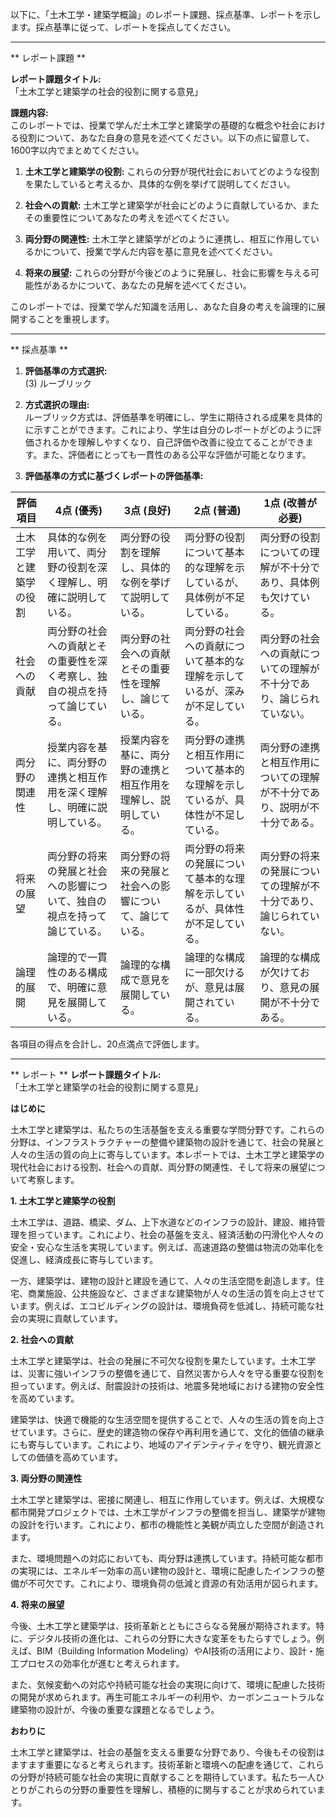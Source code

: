 以下に、「土木工学・建築学概論」のレポート課題、採点基準、レポートを示します。採点基準に従って、レポートを採点してください。

---------------------------------------
** レポート課題 **

**レポート課題タイトル:**  
「土木工学と建築学の社会的役割に関する意見」

**課題内容:**  
このレポートでは、授業で学んだ土木工学と建築学の基礎的な概念や社会における役割について、あなた自身の意見を述べてください。以下の点に留意して、1600字以内でまとめてください。

1. **土木工学と建築学の役割:** これらの分野が現代社会においてどのような役割を果たしていると考えるか、具体的な例を挙げて説明してください。

2. **社会への貢献:** 土木工学と建築学が社会にどのように貢献しているか、またその重要性についてあなたの考えを述べてください。

3. **両分野の関連性:** 土木工学と建築学がどのように連携し、相互に作用しているかについて、授業で学んだ内容を基に意見を述べてください。

4. **将来の展望:** これらの分野が今後どのように発展し、社会に影響を与える可能性があるかについて、あなたの見解を述べてください。

このレポートでは、授業で学んだ知識を活用し、あなた自身の考えを論理的に展開することを重視します。

---------------------------------------
** 採点基準 **

1. **評価基準の方式選択:**  
(3) ルーブリック

2. **方式選択の理由:**  
ルーブリック方式は、評価基準を明確にし、学生に期待される成果を具体的に示すことができます。これにより、学生は自分のレポートがどのように評価されるかを理解しやすくなり、自己評価や改善に役立てることができます。また、評価者にとっても一貫性のある公平な評価が可能となります。

3. **評価基準の方式に基づくレポートの評価基準:**

| 評価項目           | 4点 (優秀)                                                                 | 3点 (良好)                                                                 | 2点 (普通)                                                                 | 1点 (改善が必要)                                                           |
|--------------------|-----------------------------------------------------------------------------|-----------------------------------------------------------------------------|-----------------------------------------------------------------------------|-----------------------------------------------------------------------------|
| 土木工学と建築学の役割 | 具体的な例を用いて、両分野の役割を深く理解し、明確に説明している。         | 両分野の役割を理解し、具体的な例を挙げて説明している。                     | 両分野の役割について基本的な理解を示しているが、具体例が不足している。     | 両分野の役割についての理解が不十分であり、具体例も欠けている。             |
| 社会への貢献       | 両分野の社会への貢献とその重要性を深く考察し、独自の視点を持って論じている。 | 両分野の社会への貢献とその重要性を理解し、論じている。                     | 両分野の社会への貢献について基本的な理解を示しているが、深みが不足している。 | 両分野の社会への貢献についての理解が不十分であり、論じられていない。     |
| 両分野の関連性     | 授業内容を基に、両分野の連携と相互作用を深く理解し、明確に説明している。     | 授業内容を基に、両分野の連携と相互作用を理解し、説明している。             | 両分野の連携と相互作用について基本的な理解を示しているが、具体性が不足している。 | 両分野の連携と相互作用についての理解が不十分であり、説明が不十分である。 |
| 将来の展望         | 両分野の将来の発展と社会への影響について、独自の視点を持って論じている。     | 両分野の将来の発展と社会への影響について、論じている。                     | 両分野の将来の発展について基本的な理解を示しているが、具体性が不足している。 | 両分野の将来の発展についての理解が不十分であり、論じられていない。       |
| 論理的展開         | 論理的で一貫性のある構成で、明確に意見を展開している。                       | 論理的な構成で意見を展開している。                                         | 論理的な構成に一部欠けるが、意見は展開されている。                         | 論理的な構成が欠けており、意見の展開が不十分である。                       |

各項目の得点を合計し、20点満点で評価します。

---------------------------------------
** レポート **
**レポート課題タイトル:**  
「土木工学と建築学の社会的役割に関する意見」

**はじめに**

土木工学と建築学は、私たちの生活基盤を支える重要な学問分野です。これらの分野は、インフラストラクチャーの整備や建築物の設計を通じて、社会の発展と人々の生活の質の向上に寄与しています。本レポートでは、土木工学と建築学の現代社会における役割、社会への貢献、両分野の関連性、そして将来の展望について考察します。

**1. 土木工学と建築学の役割**

土木工学は、道路、橋梁、ダム、上下水道などのインフラの設計、建設、維持管理を担っています。これにより、社会の基盤を支え、経済活動の円滑化や人々の安全・安心な生活を実現しています。例えば、高速道路の整備は物流の効率化を促進し、経済成長に寄与しています。

一方、建築学は、建物の設計と建設を通じて、人々の生活空間を創造します。住宅、商業施設、公共施設など、さまざまな建築物が人々の生活の質を向上させています。例えば、エコビルディングの設計は、環境負荷を低減し、持続可能な社会の実現に貢献しています。

**2. 社会への貢献**

土木工学と建築学は、社会の発展に不可欠な役割を果たしています。土木工学は、災害に強いインフラの整備を通じて、自然災害から人々を守る重要な役割を担っています。例えば、耐震設計の技術は、地震多発地域における建物の安全性を高めています。

建築学は、快適で機能的な生活空間を提供することで、人々の生活の質を向上させています。さらに、歴史的建造物の保存や再利用を通じて、文化的価値の継承にも寄与しています。これにより、地域のアイデンティティを守り、観光資源としての価値を高めています。

**3. 両分野の関連性**

土木工学と建築学は、密接に関連し、相互に作用しています。例えば、大規模な都市開発プロジェクトでは、土木工学がインフラの整備を担当し、建築学が建物の設計を行います。これにより、都市の機能性と美観が両立した空間が創造されます。

また、環境問題への対応においても、両分野は連携しています。持続可能な都市の実現には、エネルギー効率の高い建物の設計と、環境に配慮したインフラの整備が不可欠です。これにより、環境負荷の低減と資源の有効活用が図られます。

**4. 将来の展望**

今後、土木工学と建築学は、技術革新とともにさらなる発展が期待されます。特に、デジタル技術の進化は、これらの分野に大きな変革をもたらすでしょう。例えば、BIM（Building Information Modeling）やAI技術の活用により、設計・施工プロセスの効率化が進むと考えられます。

また、気候変動への対応や持続可能な社会の実現に向けて、環境に配慮した技術の開発が求められます。再生可能エネルギーの利用や、カーボンニュートラルな建築物の設計が、今後の重要な課題となるでしょう。

**おわりに**

土木工学と建築学は、社会の基盤を支える重要な分野であり、今後もその役割はますます重要になると考えられます。技術革新と環境への配慮を通じて、これらの分野が持続可能な社会の実現に貢献することを期待しています。私たち一人ひとりがこれらの分野の重要性を理解し、積極的に関与することが求められています。

